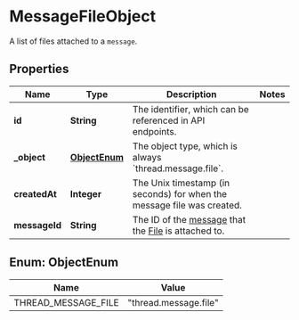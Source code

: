 

# MessageFileObject

A list of files attached to a `message`.

## Properties

| Name | Type | Description | Notes |
|------------ | ------------- | ------------- | -------------|
|**id** | **String** | The identifier, which can be referenced in API endpoints. |  |
|**_object** | [**ObjectEnum**](#ObjectEnum) | The object type, which is always &#x60;thread.message.file&#x60;. |  |
|**createdAt** | **Integer** | The Unix timestamp (in seconds) for when the message file was created. |  |
|**messageId** | **String** | The ID of the [message](/docs/api-reference/messages) that the [File](/docs/api-reference/files) is attached to. |  |



## Enum: ObjectEnum

| Name | Value |
|---- | -----|
| THREAD_MESSAGE_FILE | &quot;thread.message.file&quot; |



